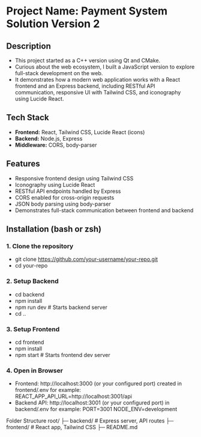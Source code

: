 # Project Name: Payment System Solution Version 2

## Description
- This project started as a C++ version using Qt and CMake.  
- Curious about the web ecosystem, I built a JavaScript version to explore full-stack development on the web.  
- It demonstrates how a modern web application works with a React frontend and an Express backend, including RESTful API communication, responsive UI with Tailwind CSS, and iconography using Lucide React.


## Tech Stack

- **Frontend:** React, Tailwind CSS, Lucide React (icons)
- **Backend:** Node.js, Express
- **Middleware:** CORS, body-parser

## Features
- Responsive frontend design using Tailwind CSS
- Iconography using Lucide React
- RESTful API endpoints handled by Express
- CORS enabled for cross-origin requests
- JSON body parsing using body-parser
- Demonstrates full-stack communication between frontend and backend

## Installation (bash or zsh)

### 1. Clone the repository
- git clone https://github.com/your-username/your-repo.git
- cd your-repo

### 2. Setup Backend
- cd backend
- npm install
- npm run dev   # Starts backend server
- cd ..

### 3. Setup Frontend
- cd frontend
- npm install
- npm start     # Starts frontend dev server

### 4. Open in Browser
- Frontend: http://localhost:3000 (or your configured port) created in frontend/.env for example: REACT_APP_API_URL=http://localhost:3001/api
- Backend API: http://localhost:3001 (or your configured port) in backend/.env for example: PORT=3001 NODE_ENV=development

Folder Structure
root/
├─ backend/        # Express server, API routes
├─ frontend/       # React app, Tailwind CSS
├─ README.md



